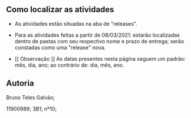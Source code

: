 ## Como localizar as atividades


 * As atividades estão situadas na aba de "releases".

* Para as atividades feitas a partir de 08/03/2021: estarão localizadas dentro de pastas com seu respectivo nome e prazo de entrega; serão constadas como uma "release" nova.


* [[ Observação ]] 
As datas presentes nesta página seguem um padrão: mês, dia, ano; ao contrário de: dia, mês, ano.




## Autoria
Bruno Teles Galvão;

11900989; 3B1; nº10;








